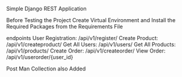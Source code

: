 Simple Django REST Application

Before Testing the Project Create Virtual Environment and Install the Required Packages from the Requirements File

endpoints
User Registration:
/api/v1/register/
Create Product:
/api/v1/createproduct/
Get All Users:
/api/v1/users/
Get All Products:
/api/v1/products/
Create Order:
/api/v1/createorder/
View Order:
/api/v1/userorder/{user_id}

Post Man Collection also Added 
